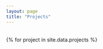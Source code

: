 ```yaml
---
layout: page
title: "Projects"
---
```


<!-- Optional inline CSS for a grid of cards -->
<style>
  @keyframes fadeInUp {
    0% {
      opacity: 0;
      transform: translateY(20px);
    }
    100% {
      opacity: 1;
      transform: translateY(0);
    }
  }

  .card {
    /* existing .card styles remain as they are */
    animation: fadeInUp 0.6s ease forwards;
    opacity: 0; /* so we can fade in */
  }

  /* Optional: Stagger the animation slightly so each card fades in at a different time */
  .card:nth-child(1) { animation-delay: 0.1s; }
  .card:nth-child(2) { animation-delay: 0.2s; }
  .card:nth-child(3) { animation-delay: 0.3s; }
  .card:nth-child(4) { animation-delay: 0.4s; }
  .card:nth-child(5) { animation-delay: 0.5s; }
  .card:nth-child(6) { animation-delay: 0.6s; }
  .card:nth-child(7) { animation-delay: 0.7s; }
  .card:nth-child(8) { animation-delay: 0.8s; }

  .card img {
    transition: transform 0.4s ease;
  }

  .card:hover img {
    transform: scale(1.05); /* Slight zoom in */
  }

  .card-grid {
    display: grid;
    grid-template-columns: repeat(auto-fill, minmax(260px, 1fr));
    grid-gap: 20px;
    margin-top: 2rem;
    position: relative;
    z-index: 1;
  }
  /* Dark mode is now the default */
  .card {
    background-color: rgba(44, 44, 44, 0.85); /* More transparent for the network background */
    color: #fff;
    border-radius: 6px;
    overflow: hidden;
    box-shadow: 0 2px 5px rgba(0,0,0,0.3);
    text-decoration: none;
    display: flex;
    flex-direction: column;
    transition: transform 0.2s ease, box-shadow 0.2s ease, opacity 0.6s ease;
    backdrop-filter: blur(3px); /* Apply blur effect for better readability */
  }
  .card:hover {
    transform: translateY(-5px) scale(1.02);
    box-shadow: 0 8px 15px rgba(0,0,0,0.4);
  }
  .card img {
    width: 100%;
    object-fit: cover;
    height: 160px; /* adjust as needed */
    background: #f0f0f0;
  }
  .card-content {
    padding: 1rem;
    flex-grow: 1;
  }
  .card-title {
    margin: 0 0 0.3rem;
    font-size: 1.2rem;
    font-weight: bold;
  }
  .card-subtitle {
    margin: 0 0 0.8rem;
    font-size: 0.9rem;
    color: #aaa;
  }
  .card ul {
    list-style: none;
    padding-left: 1.3rem; /* indent bullets a bit */
    line-height: 1.4;
    margin-bottom: 0.8rem;
  }
  .card ul li {
    position: relative;
    margin-bottom: 0.4rem;
  }
  .card ul li::before {
    content: "•";
    color: #0066cc;
    position: absolute;
    left: -1.3rem;
  }
  .tag-pill {
    display: inline-block;
    background: #333;
    border-radius: 20px;
    padding: 0.2rem 0.6rem;
    font-size: 0.75rem;
    margin-right: 0.4rem;
    color: #ccc;
  }
</style>

<div class="card-grid">
  {% for project in site.data.projects %}
    <a class="card" href="{{ project.link | relative_url }}">
      <img src="{{ project.image | relative_url }}" alt="{{ project.name }} cover" />
      <div class="card-content">
        <h2 class="card-title">{{ project.name }}</h2>
        {% if project.subtitle %}
          <p class="card-subtitle">{{ project.subtitle }}</p>
        {% endif %}

        <ul>
          {% for feat in project.features %}
            <li>{{ feat }}</li>
          {% endfor %}
        </ul>

        {% if project.tags %}
          {% for t in project.tags %}
            <span class="tag-pill">{{ t }}</span>
          {% endfor %}
        {% endif %}
      </div>
    </a>
  {% endfor %}
</div>
